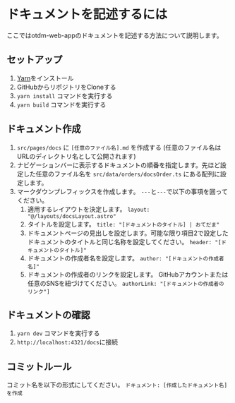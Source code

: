 # ドキュメントを記述するには

ここではotdm-web-appのドキュメントを記述する方法について説明します。

## セットアップ

1. [Yarn](https://yarnpkg.com/)をインストール
2. GitHubからリポジトリをCloneする
3. `yarn install` コマンドを実行する
4. `yarn build` コマンドを実行する

## ドキュメント作成

1. `src/pages/docs` に `[任意のファイル名].md` を作成する (任意のファイル名はURLのディレクトリ名として公開されます)
2. ナビゲーションバーに表示するドキュメントの順番を指定します。先ほど設定した任意のファイル名を `src/data/orders/docsOrder.ts` にある配列に設定します。
3. マークダウンプレフィックスを作成します。 `---`と`---`で以下の事項を囲ってください。  
   1. 適用するレイアウトを決定します。 `layout: "@/layouts/docsLayout.astro"`
   2. タイトルを設定します。 `title: "[ドキュメントのタイトル] | おてだま"`
   3. ドキュメントページの見出しを設定します。可能な限り項目2で設定したドキュメントのタイトルと同じ名称を設定してください。 `header: "[ドキュメントのタイトル]"`
   4. ドキュメントの作成者名を設定します。 `author: "[ドキュメントの作成者名]"`
   5. ドキュメントの作成者のリンクを設定します。 GitHubアカウントまたは任意のSNSを紐づけてください。 `authorLink: "[ドキュメントの作成者のリンク"]`

## ドキュメントの確認

1. `yarn dev` コマンドを実行する
2. `http://localhost:4321/docs`に接続

## コミットルール

コミット名を以下の形式にしてください。
`ドキュメント: [作成したドキュメント名]を作成`

